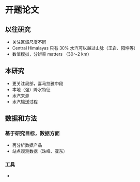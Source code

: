 # 开题论文
## 以往研究
- 关注区域尺度不同
- Central Himalayas 只有 30% 水汽可以越过山脉（王岩、阳坤等）
- 数值模拟，分辨率 matters  （30～2 km）
## 本研究
- 更关注局部，喜马拉雅中段
- 本地（强）降水特征
- 水汽来源
- 水汽输送过程
## 数据和方法
### 基于研究目标，数据方面
- 再分析数据产品
- 站点观测数据（珠峰、亚东）
### 工具
- 
<!--stackedit_data:
eyJoaXN0b3J5IjpbLTQyNzA0MzM3MiwyMDQwMjk3NjIyXX0=
-->